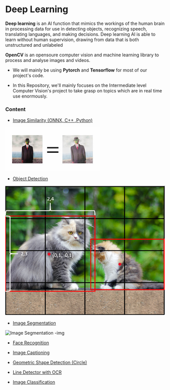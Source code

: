 # Deep Learning
**Deep learning** is an AI function that mimics the workings of the human brain in processing data for use in detecting objects, recognizing speech, translating languages, and making decisions. Deep learning AI is able to learn without human supervision, drawing from data that is both unstructured and unlabeled

**OpenCV** is an opensoure computer vision and machine learning library to process and analyse images and videos.

* We will mainly be using **Pytorch** and **Tensorflow** for most of our project's code.

* In this Repository, we'll mainly focuses on the Intermediate level Computer Vision's project to take grasp on topics which are in real time use enormously.

### Content 

* [Image Similarity (ONNX, C++ ,Python)](https://github.com/mitesh55/Deep_Learning_projects/tree/main/Image%20Similarity(%20ONNX%2C%20C%2B%2B%2C%20Python))
 
 ![Image Similarity-img](https://github.com/mitesh55/Deep_Learning_projects/blob/main/Image%20Similarity(%20ONNX%2C%20C%2B%2B%2C%20Python)/images/image-similarity.jpg)

* [Object Detection](https://github.com/mitesh55/Deep_Learning_projects/tree/main/Object%20Detection%20(%20Yolov1%20%26%20Yolov3%20))

 ![Object Detection-img](https://github.com/mitesh55/Deep_Learning_projects/blob/main/Object%20Detection%20(%20Yolov1%20%26%20Yolov3%20)/images/yolo_ex.png)

* [Image Segmentation](https://github.com/mitesh55/Deep_Learning_projects/tree/main/Image%20Segmentation%20(%20Pytorch%20))

 ![Image Segmentation -img](https://www.google.com/url?sa=i&url=https%3A%2F%2Flink.springer.com%2Farticle%2F10.1007%2Fs11042-020-09425-0&psig=AOvVaw1kC0kkzqyQGTbm_v39PGsg&ust=1635670373660000&source=images&cd=vfe&ved=0CAsQjRxqFwoTCOjJx5Ph8fMCFQAAAAAdAAAAABAK)
 
* [Face Recognition](https://github.com/mitesh55/Deep_Learning_projects/tree/main/Face%20Recognition%20(%20dlib%2C%20mtcnn%2C%20haarcascade%20))

* [Image Captioning](https://github.com/mitesh55/Deep_Learning_projects/tree/main/Image%20Captioning%20(%20TensorFlow%20))

* [Geometric Shape Detection (Circle)](https://github.com/mitesh55/Deep_Learning_projects/tree/main/GeoMetric%20Shape%20Detection%20from%20Noisy%20Image)

* [Line Detector with OCR](https://github.com/mitesh55/Deep_Learning_projects/tree/main/OCR%20Line%20Detector)

* [Image Classification](https://github.com/mitesh55/Deep_Learning_projects/tree/main/Image%20Classification%20(%20Pytorch%20%26%20TensorFlow%20))
